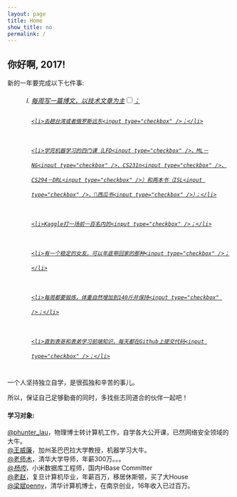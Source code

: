 ```yaml
---
layout: page
title: Home
show_title: no
permalink: /
---
```



## 你好啊, 2017!

新的一年要完成以下七件事:

<ol style="
    list-style: upper-roman;
    line-height: 33px;
    margin-left: 30px;
    font-style: oblique;
    text-decoration: underline;
">
	<li>每周写一篇博文，以技术文章为主<input type="checkbox" />；</li>

	<li>去趟台湾或者俄罗斯远东<input type="checkbox" />；</li>

	<li>学完机器学习的四门课（LFD<input type="checkbox" />、ML－NG<input type="checkbox" />、CS231n<input type="checkbox" />、CS294－DRL<input type="checkbox" />）和两本书（ISL<input type="checkbox" />、🍉西瓜书<input type="checkbox" />）；</li>

	<li>Kaggle打一场前一百名内的<input type="checkbox" />；</li>

	<li>有一个稳定的女友，可以年底带回家的那种<input type="checkbox" />；</li>

	<li>每周都要锻炼，体重自然增加到140斤并保持<input type="checkbox" />；</li>

	<li>直到表哥和表弟学习前端知识，每天都在Github上提交代码<input type="checkbox" />；</li>
</ol><br>
一个人坚持独立自学，是很孤独和辛苦的事儿。

所以，保证自己足够勤奋的同时，多找些志同道合的伙伴一起吧！<br>
#### 学习对象:
<a target="_blank" class="W_fb S_txt1" href="http://weibo.com/phunterlau" title="phunter_lau">@phunter_lau</a>，物理博士转计算机工作，自学各大公开课，已然网络安全领域的大牛。 <br>
<a target="_blank" class="W_fb S_txt1" href="http://weibo.com/u/1657470871" title="王威廉">@王威廉</a>，加州圣巴巴拉大学教授，机器学习大牛。 <br>
<a target="_blank" class="W_fb S_txt1" href="http://weibo.com/dr4x" title="老师木">@老师木</a>，清华大学导师，年薪300万。。。 <br>
<a target="_blank" class="W_fb S_txt1" href="http://weibo.com/yangzhe1991" title="_杨肉_">@_杨肉_</a>，小米数据库工程师，国内HBase Committer <br>
<a target="_blank" class="W_fb S_txt1" href="http://weibo.com/jeffz" title="老赵">@老赵</a>，复旦计算机毕业，年薪百万，移居休斯顿，买了大House <br>
<a target="_blank" class="W_fb S_txt1" href="http://weibo.com/pennyliang" title="梁斌penny">@梁斌penny</a>，清华计算机博士，在南京创业，16年收入已过百万。 <br>

